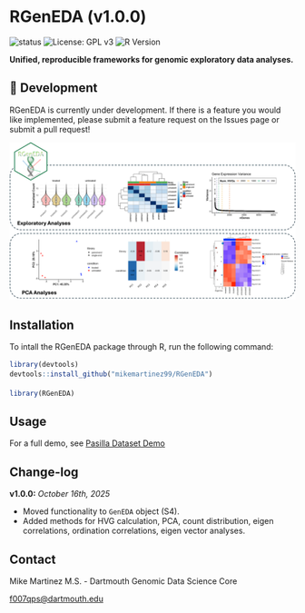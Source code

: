 # RGenEDA (v1.0.0)

![status](https://img.shields.io/badge/status-in--development-orange)
![License: GPL v3](https://img.shields.io/badge/License-GPLv3-blue.svg)
![R Version](https://img.shields.io/badge/R-4.4.3-blue)

**Unified, reproducible frameworks for genomic exploratory data analyses.**


## 🚧 Development

RGenEDA is currently under development. If there is a feature you would like implemented, please submit a feature request on the Issues page or submit a pull request!


![Alt text](img/examples.png)

## Installation
To intall the RGenEDA package through R, run the following command:

```r
library(devtools)
devtools::install_github("mikemartinez99/RGenEDA")

library(RGenEDA)

```

## Usage
For a full demo, see [Pasilla Dataset Demo](https://github.com/mikemartinez99/RGenEDA/blob/main/vignettes/introduction.md)


## Change-log

**v1.0.0:** *October 16th, 2025* 

  - Moved functionality to `GenEDA` object (S4).
  - Added methods for HVG calculation, PCA, count distribution, eigen correlations, ordination correlations, eigen vector analyses.

## Contact
Mike Martinez M.S. - Dartmouth Genomic Data Science Core

f007qps@dartmouth.edu








